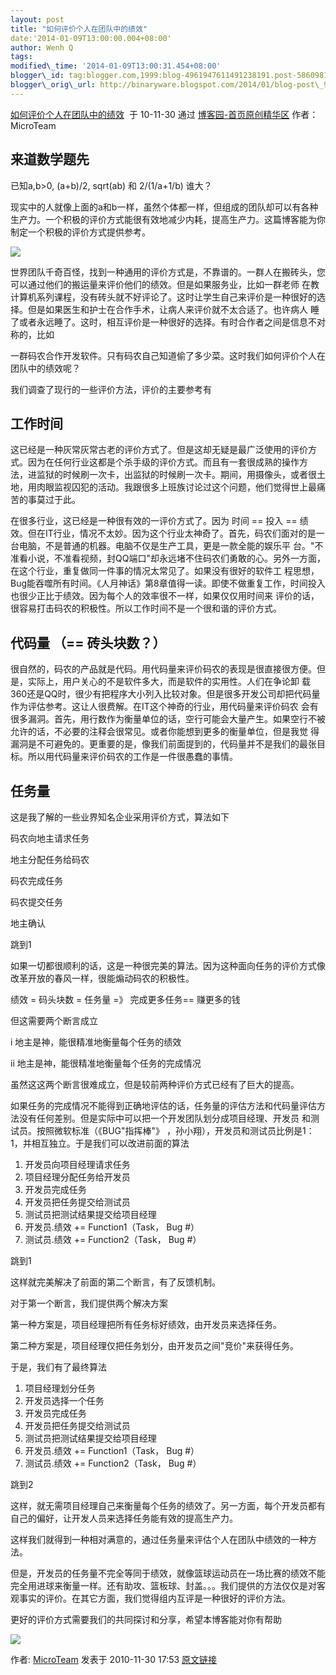 ```yaml
--- 
layout: post 
title: "如何评价个人在团队中的绩效" 
date:'2014-01-09T13:00:00.004+08:00' 
author: Wenh Q
tags:
modified\_time: '2014-01-09T13:00:31.454+08:00' 
blogger\_id: tag:blogger.com,1999:blog-4961947611491238191.post-5860981143141880899
blogger\_orig\_url: http://binaryware.blogspot.com/2014/01/blog-post\_9014.html
---
```

[如何评价个人在团队中的绩效](http://www.cnblogs.com/MicroTeam/archive/2010/11/30/1892277.html)  于
10-11-30 通过 [博客园-首页原创精华区](http://www.cnblogs.com/)
作者：MicroTeam




来道数学题先
------------

已知a,b&gt;0, (a+b)/2, sqrt(ab) 和 2/(1/a+1/b) 谁大？



现实中的人就像上面的a和b一样，虽然个体都一样，但组成的团队却可以有各种生产力。一个积极的评价方式能很有效地减少内耗，提高生产力。这篇博客能为你制定一个积极的评价方式提供参考。



![](https://images-blogger-opensocial.googleusercontent.com/gadgets/proxy?url=http%3A%2F%2Fattach.bbs.wps.cn%2Fattachments%2F2009%2F06%2F20090605_6df36a2c8ff4da500c4djzIO03anzjyx.png&container=blogger&gadget=a&rewriteMime=image%2F*)



世界团队千奇百怪，找到一种通用的评价方式是，不靠谱的。一群人在搬砖头，您可以通过他们的搬运量来评价他们的绩效。但是如果服务业，比如一群老师
在教计算机系列课程，没有砖头就不好评论了。这时让学生自己来评价是一种很好的选择。但是如果医生和护士在合作手术，让病人来评价就不太合适了。也许病人
睡了或者永远睡了。这时，相互评价是一种很好的选择。有时合作者之间是信息不对称的，比如



一群码农合作开发软件。只有码农自己知道偷了多少菜。这时我们如何评价个人在团队中的绩效呢？



我们调查了现行的一些评价方法，评价的主要参考有




工作时间
--------



这已经是一种灰常灰常古老的评价方式了。但是这却无疑是最广泛使用的评价方式。因为在任何行业这都是个杀手级的评价方式。而且有一套很成熟的操作方
法，进监狱的时候刷一次卡，出监狱的时候刷一次卡。期间，用摄像头，或者很土地，用肉眼监视囚犯的活动。我跟很多上班族讨论过这个问题，他们觉得世上最痛
苦的事莫过于此。



在很多行业，这已经是一种很有效的一评价方式了。因为 时间 == 投入 ==
绩效。但在IT行业，情况不太妙。因为这个行业太神奇了。首先，码农们面对的是一台电脑，不是普通的机器。电脑不仅是生产工具，更是一款全能的娱乐平
台。"不准看小说，不准看视频，封QQ端口"却永远堵不住码农们勇敢的心。另外一方面，在这个行业，重复做同一件事的情况太常见了。如果没有很好的软件工
程思想，Bug能吞噬所有时间。《人月神话》第8章值得一读。即使不做重复工作，时间投入也很少正比于绩效。因为每个人的效率很不一样，如果仅仅用时间来
评价的话，很容易打击码农的积极性。所以工作时间不是一个很和谐的评价方式。




代码量 （== 砖头块数？）
------------------------



很自然的，码农的产品就是代码。用代码量来评价码农的表现是很直接很方便。但是，实际上，用户关心的不是软件多大，而是软件的实用性。人们在争论卸
载360还是QQ时，很少有把程序大小列入比较对象。但是很多开发公司却把代码量作为评估参考。这让人很费解。在IT这个神奇的行业，用代码量来评价码农
会有很多漏洞。首先，用行数作为衡量单位的话，空行可能会大量产生。如果空行不被允许的话，不必要的注释会很常见。或者你能想到更多的衡量单位，但是我觉
得漏洞是不可避免的。更重要的是，像我们前面提到的，代码量并不是我们的最张目标。所以用代码量来评价码农的工作是一件很愚蠢的事情。




任务量
------



这是我了解的一些业界知名企业采用评价方式，算法如下

码农向地主请求任务

地主分配任务给码农

码农完成任务

码农提交任务

地主确认

跳到1



如果一切都很顺利的话，这是一种很完美的算法。因为这种面向任务的评价方式像改革开放的春风一样，很能煽动码农的积极性。



绩效 = 码头块数 = 任务量 =》 完成更多任务== 赚更多的钱



但这需要两个断言成立



i 地主是神，能很精准地衡量每个任务的绩效



ii 地主是神，能很精准地衡量每个任务的完成情况



虽然这这两个断言很难成立，但是较前两种评价方式已经有了巨大的提高。





如果任务的完成情况不能得到正确地评估的话，任务量的评估方法和代码量评估方法没有任何差别。但是实际中可以把一个开发团队划分成项目经理、开发员
和测试员。按照微软标准（《BUG"指挥棒"》
，孙小翔），开发员和测试员比例是1：1，并相互独立。于是我们可以改进前面的算法


1.  开发员向项目经理请求任务
2.  项目经理分配任务给开发员
3.  开发员完成任务
4.  开发员把任务提交给测试员
5.  测试员把测试结果提交给项目经理
6.  开发员.绩效 += Function1（Task， Bug
#）
7.  测试员.绩效 += Function2（Task， Bug
#）

跳到1



这样就完美解决了前面的第二个断言，有了反馈机制。



对于第一个断言，我们提供两个解决方案



第一种方案是，项目经理把所有任务标好绩效，由开发员来选择任务。



第二种方案是，项目经理仅把任务划分，由开发员之间"竞价"来获得任务。



于是，我们有了最终算法


1.  项目经理划分任务
2.  开发员选择一个任务
3.  开发员完成任务
4.  开发员把任务提交给测试员
5.  测试员把测试结果提交给项目经理
6.  开发员.绩效 += Function1（Task， Bug
#）
7.  测试员.绩效 += Function2（Task， Bug
#）

跳到2



这样，就无需项目经理自己来衡量每个任务的绩效了。另一方面，每个开发员都有自己的偏好，让开发人员来选择任务能有效的提高生产力。



这样我们就得到一种相对满意的，通过任务量来评估个人在团队中绩效的一种方法。



但是，开发员的任务量不完全等同于绩效，就像篮球运动员在一场比赛的绩效不能完全用进球来衡量一样。还有助攻、篮板球、封盖。。。我们提供的方法仅仅是对客观事实的评价。在其它方面，我们觉得组内互评是一种很好的评价方法。



更好的评价方式需要我们的共同探讨和分享，希望本博客能对你有帮助

![](https://images-blogger-opensocial.googleusercontent.com/gadgets/proxy?url=http%3A%2F%2Fwww.cnblogs.com%2FMicroTeam%2Faggbug%2F1892277.html%3Ftype%3D1&container=blogger&gadget=a&rewriteMime=image%2F*)



作者: [MicroTeam](http://www.cnblogs.com/MicroTeam/) 发表于 2010-11-30
17:53
[原文链接](http://www.cnblogs.com/MicroTeam/archive/2010/11/30/1892277.html)
